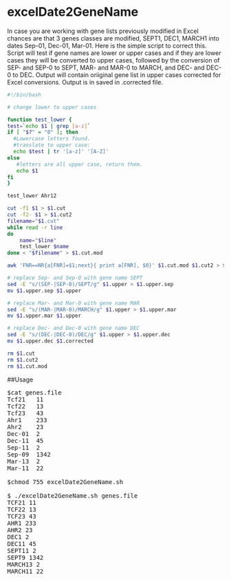 # excelDate2GeneName

In case you are working with gene lists previously modified in Excel chances are that 3 genes classes are modified, SEPT1, DEC1, MARCH1 into dates Sep-01, Dec-01, Mar-01. Here is the simple script to correct this. Script will test if gene names are lower or upper cases and if they are lower cases they will be converted to upper cases, followed by the conversion of SEP- and SEP-0 to SEPT, MAR- and MAR-0 to MARCH, and DEC- and DEC-0 to DEC. Output will contain oriiginal gene list in upper cases corrected for Excel conversions. Output is in saved in .corrected file.

```sh
#!/bin/bash

# change lower to upper cases

function test_lower {
test=`echo $1 | grep [a-z]`
if [ "$?" = "0" ]; then
  #Lowercase letters found.
  #translate to upper case:
  echo $test | tr '[a-z]' '[A-Z]'
else
   #letters are all upper case, return them.
   echo $1
fi
}

test_lower Ahr12

cut -f1 $1 > $1.cut
cut -f2- $1 > $1.cut2
filename="$1.cut"
while read -r line
do
    name="$line"
    test_lower $name
done < "$filename" > $1.cut.mod

awk 'FNR==NR{a[FNR]=$1;next}{ print a[FNR], $0}' $1.cut.mod $1.cut2 > $1.upper

# replace Sep- and Sep-0 with gene name SEPT 
sed -E "s/(SEP-|SEP-0)/SEPT/g" $1.upper > $1.upper.sep
mv $1.upper.sep $1.upper

# replace Mar- and Mar-0 with gene name MAR 
sed -E "s/(MAR-|MAR-0)/MARCH/g" $1.upper > $1.upper.mar
mv $1.upper.mar $1.upper

# replace Dec- and Dec-0 with gene name DEC
sed -E "s/(DEC-|DEC-0)/DEC/g" $1.upper > $1.upper.dec
mv $1.upper.dec $1.corrected

rm $1.cut
rm $1.cut2
rm $1.cut.mod

```
##Usage
<pre>
$cat genes.file
Tcf21	11
Tcf22	13
Tcf23	43
Ahr1	233
Ahr2	23
Dec-01	2
Dec-11	45
Sep-11	2
Sep-09	1342
Mar-13	2
Mar-11	22

$chmod 755 excelDate2GeneName.sh

$ ./excelDate2GeneName.sh genes.file
TCF21 11
TCF22 13
TCF23 43
AHR1 233
AHR2 23
DEC1 2
DEC11 45
SEPT11 2
SEPT9 1342
MARCH13 2
MARCH11 22
</pre>
